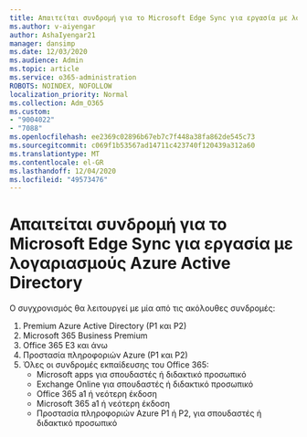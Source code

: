 ```yaml
---
title: Απαιτείται συνδρομή για το Microsoft Edge Sync για εργασία με λογαριασμούς Azure Active Directory
ms.author: v-aiyengar
author: AshaIyengar21
manager: dansimp
ms.date: 12/03/2020
ms.audience: Admin
ms.topic: article
ms.service: o365-administration
ROBOTS: NOINDEX, NOFOLLOW
localization_priority: Normal
ms.collection: Adm_O365
ms.custom:
- "9004022"
- "7088"
ms.openlocfilehash: ee2369c02896b67eb7c7f448a38fa862de545c73
ms.sourcegitcommit: c069f1b53567ad14711c423740f120439a312a60
ms.translationtype: MT
ms.contentlocale: el-GR
ms.lasthandoff: 12/04/2020
ms.locfileid: "49573476"
---
```

# <a name="subscription-needed-for-microsoft-edge-sync-to-work-with-azure-active-directory-accounts"></a>Απαιτείται συνδρομή για το Microsoft Edge Sync για εργασία με λογαριασμούς Azure Active Directory

Ο συγχρονισμός θα λειτουργεί με μία από τις ακόλουθες συνδρομές:

1. Premium Azure Active Directory (P1 και P2)
1. Microsoft 365 Business Premium
1. Office 365 E3 και άνω
1. Προστασία πληροφοριών Azure (P1 και P2)
1. Όλες οι συνδρομές εκπαίδευσης του Office 365:
    - Microsoft apps για σπουδαστές ή διδακτικό προσωπικό
    - Exchange Online για σπουδαστές ή διδακτικό προσωπικό
    - Office 365 a1 ή νεότερη έκδοση
    - Microsoft 365 a1 ή νεότερη έκδοση
    - Προστασία πληροφοριών Azure P1 ή P2, για σπουδαστές ή διδακτικό προσωπικό
